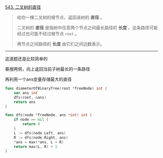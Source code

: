 [543. 二叉树的直径](https://leetcode.cn/problems/diameter-of-binary-tree/)

> 给你一棵二叉树的根节点，返回该树的 **直径** 。
>
> 二叉树的 **直径** 是指树中任意两个节点之间最长路径的 **长度** 。这条路径可能经过也可能不经过根节点 `root` 。
>
> 两节点之间路径的 **长度** 由它们之间边数表示。

----

这道题还是比较简单的

暴搜两侧，向上返回当前子树最长的一条路径

再利用一个ans变量存储最大的直径

```go
func diameterOfBinaryTree(root *TreeNode) int {
    var ans int
    dfs(root, &ans)
    return ans
}

func dfs(node *TreeNode, ans *int) int {
    if node == nil {
        return 0
    }
    L := dfs(node.Left, ans)
    R := dfs(node.Right, ans)
    *ans = max(*ans, L + R)
    return max(L, R) + 1
}
```

